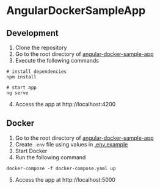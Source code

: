 # AngularDockerSampleApp

## Development

1. Clone the repository
2. Go to the root directory of [angular-docker-sample-app](./angular-docker-sample-app)
3. Execute the following commands
```shell
# install dependencies
npm install

# start app
ng serve
```
4. Access the app at http://localhost:4200

## Docker

1. Go to the root directory of [angular-docker-sample-app](./angular-docker-sample-app)
2. Create `.env` file using values in [.env.example](./angular-docker-sample-app/.env.example)
3. Start Docker
4. Run the following command
```shell
docker-compose -f docker-compose.yaml up
```
5. Access the app at http://localhost:5000
